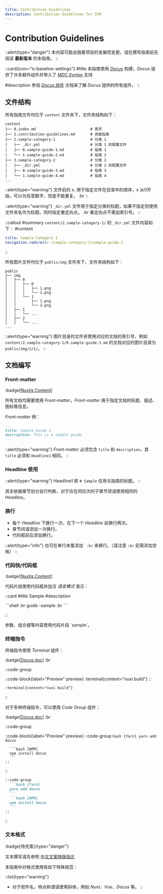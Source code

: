```yaml
---
title: Contribution Guidelines
description: Contribution Guidelines for StM
---
```


# Contribution Guidelines

::alert{type="danger"}
本内容可能会随着项目的发展而变更。请在撰写指南前先阅读 **最新版本** 的本指南。
::

::card{icon="ic:baseline-settings"}
#title
本指南使用 [*Docus*](https://docus.dev/) 构建，*Docus* 提供了许多额外组件并带入了 [*MDC Syntax*](https://content.nuxtjs.org/guide/writing/mdc/) 支持

#description
参阅 [*Docus* 组件](https://docus.dev/api/components) 文档来了解 *Docus* 提供的所有组件。
::


## 文件结构

所有指南文件均位于 `content` 文件夹下，文件夹结构如下：

```text
content
├── 0.index.md                         # 首页
├── 1.contribution-guidelines.md       # 贡献指南
├── 2.sample-category-1                # 分类 1
│   ├── _dir.yml                       # 分类 1 的配置文件
│   ├── 0.sample-guide-1.md            # 指南 1
│   └── 1.sample-guide-2.md            # 指南 2
├── 3.sample-category-2                # 分类 2
│   ├── _dir.yml                       # 分类 2 的配置文件
│   ├── 0.sample-guide-3.md            # 指南 3
│   └── 1.sample-guide-4.md            # 指南 4
...
```

::alert{type="warning"}
文件前的 x. 用于指定文件在目录中的顺序，x 从0开始，可以为任意数字，但是不能重复。 :br
::

::alert{type="warning"}
`_dir.yml` 文件用于指定分类的标题，如果不指定则使用文件夹名作为标题。同时指定重定向点。 :br
重定向点不需加索引号。
::

::callout
#summary
`content/2.sample-category-1/` 的 `_dir.yml` 文件内容如下：
#content
```yml
title: Sample Category 1
navigation.redirect: /sample-category-1/sample-guide-1
```
::

所有图片文件均位于 `public/img` 文件夹下，文件夹结构如下：

```text
public
├── img
│   ├── 0
│   │   ├── 0
│   │   │   ├── 1.png
│   │   │   └── 2.png
│   │   └── 1
│   │       ├── 1.png
│   │       └── 2.png
│   ├── 1
│   │   └── ...
│   ├── 2
│   │   └── ...
...
```

::alert{type="warning"}
图片目录的文件夹使用对应的文档的索引号，例如 `content/2.sample-category-1/0.sample-guide-1.md` 的文档对应的图片目录为 `public/img/2/1/`。
::


## 文档编写

### Front-matter

:badge[[Nuxtjs Content](https://content.nuxtjs.org/guide/writing/markdown#front-matter)]

所有文档均需要使用 *Front-matter*，*Front-matter* 用于指定文档的标题、描述、图标等信息。

*Front-matter* 例：

```markdown
---
title: Sample Guide 1
description: This is a sample guide.
---
```

::alert{type="warning"}
*Front-matter* 必须包含 `title` 和 `description`，其 `title` 必须和 `Headline1` 相同。
::


### Headline 使用

::alert{type="warning"}
Headline1 即 `# Sample` 仅用与指南的标题。
::

其余依据章节划分自行判断，对于应在同位次的子章节烦请使用相同的 *Headline*。


### 换行

- 每个 *Headline* 下换行一次，在下一个 *Headline* 前换行两次。
- 章节间请添加一次换行。
- 代码框前后添加换行。

::alert{type="info"}
也可在单行末尾添加 ` :br` 来换行。（请注意 `:br` 前需添加空格）
::


### 代码快/代码框

:badge[[Nuxtjs Content](https://content.nuxtjs.org/guide/writing/markdown#code-highlighting)]

代码片段使用代码框并加注 *语言模式* 表示：

::card
#title
Sample
#description

\`\`\`shell :br
guide -sample :br
\`\`\`

::

参数、组合键等内容使用代码片段 \`sample\`。


### 终端指令

终端指令使用 *Terminal* 组件：

:badge[[Docus doc](https://docus.dev/api/components#terminal)] :br

::code-group

  ::code-block{label="Preview" preview}
    :terminal{content="nuxi build"}
  ::

  ```md [Code]
  :terminal{content="nuxi build"}
  ```

::

对于多种终端指令，可以使用 *Code Group* 组件：

:badge[[Docus doc](https://docus.dev/api/components#code-group)] :br

::code-group

  ::code-block{label="Preview" preview}
    ::code-group
      ```bash [Yarn]
      yarn add docus
      ```

      ```bash [NPM]
      npm install docus
      ```
    ::
  ::

  ```md [Code]
  ::code-group
    ```bash [Yarn]
    yarn add docus
    ```
    ```bash [NPM]
    npm install docus
    ```
  ::
  ```

::


### 文本格式

:badge[待完善]{type="danger"}

文本撰写请先参照 [中文文案排版指北](https://github.com/sparanoid/chinese-copywriting-guidelines/blob/master/README.zh-Hans.md)

本指南中对格式使用有如下特殊规范：

::list{type="warning"}
- 对于软件名，特点称谓请使用斜体，例如 *Nuxt*、*Vue*、*Docus* 等。
::
